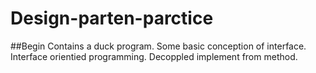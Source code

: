 Design-parten-parctice
======================
##Begin
Contains a duck program. Some basic conception of interface. Interface orientied programming. Decoppled implement from method.
